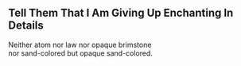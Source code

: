 Tell Them That I Am Giving Up Enchanting In Details
---------------------------------------------------
Neither atom nor law nor opaque brimstone  
nor sand-colored but opaque sand-colored.  
